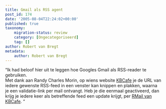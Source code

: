 ```yaml
---
title: Gmail als RSS agent
post_id: 174
date: '2005-08-04T22:24:02+00:00'
published: true
taxonomy:
    migration-status: review
    category: [Ongecategoriseerd]
    tag: []
author: Robert van Bregt
metadata:
    author: Robert van Bregt
---
```

“Ik had beloof hier uit te leggen hoe Googles Gmail als RSS-reader te gebruiken.  
 Met dank aan Randy Charles Morin, op wiens website [KBCafe](http://www.kbcafe.com/) je de URL van iedere gewenste RSS-feed in een venster kan knippen en plakken, waarna je een validatie-link per mail ontvangt. Heb je die eenmaal geactiveerd, dan krijg je iedere keer als betreffende feed een update krijgt, per [RMail van KBCafe](http://www.kbcafe.com/rss/rss2smtp.aspx?). “